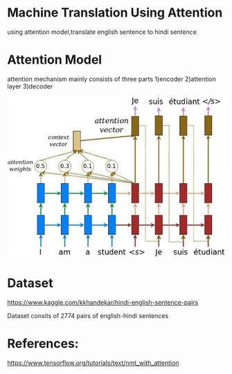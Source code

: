 # Machine Translation Using Attention
using attention model,translate english sentence to hindi sentence 
# Attention Model
attention mechanism mainly consists of three parts 1)encoder 2)attention layer 3)decoder

![attention model](attentio_model.png)

# Dataset
https://www.kaggle.com/kkhandekar/hindi-english-sentence-pairs

Dataset consits of 2774 pairs of english-hindi sentences

# References:
https://www.tensorflow.org/tutorials/text/nmt_with_attention

